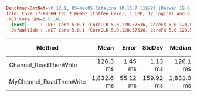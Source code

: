 ``` ini

BenchmarkDotNet=v0.12.1, OS=macOS Catalina 10.15.7 (19H2) [Darwin 19.6.0]
Intel Core i7-8850H CPU 2.60GHz (Coffee Lake), 1 CPU, 12 logical and 6 physical cores
.NET Core SDK=5.0.101
  [Host]     : .NET Core 5.0.1 (CoreCLR 5.0.120.57516, CoreFX 5.0.120.57516), X64 RyuJIT
  DefaultJob : .NET Core 5.0.1 (CoreCLR 5.0.120.57516, CoreFX 5.0.120.57516), X64 RyuJIT


```
|                  Method |       Mean |    Error |    StdDev |     Median |        P95 |   Op/s |      Gen 0 | Gen 1 | Gen 2 |    Allocated |
|------------------------ |-----------:|---------:|----------:|-----------:|-----------:|-------:|-----------:|------:|------:|-------------:|
|   Channel_ReadThenWrite |   126.3 ms |  1.45 ms |   1.13 ms |   126.1 ms |   128.0 ms | 7.9188 |          - |     - |     - |      2.24 KB |
| MyChannel_ReadThenWrite | 1,832.6 ms | 55.12 ms | 159.92 ms | 1,831.0 ms | 2,136.6 ms | 0.5457 | 50000.0000 |     - |     - | 226563.02 KB |
